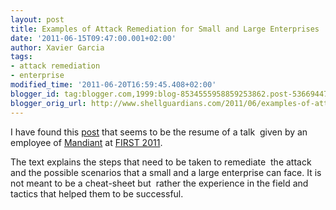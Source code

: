 ```yaml
---
layout: post
title: Examples of Attack Remediation for Small and Large Enterprises
date: '2011-06-15T09:47:00.001+02:00'
author: Xavier Garcia
tags:
- attack remediation
- enterprise
modified_time: '2011-06-20T16:59:45.408+02:00'
blogger_id: tag:blogger.com,1999:blog-8534555958859253862.post-5366944769146754222
blogger_orig_url: http://www.shellguardians.com/2011/06/examples-of-attack-remediation-for.html
---
```

I have found this [post](http://blog.c22.cc/2011/06/13/first2011-remediating-compromised-environments/) that seems to be the resume of a talk  given by an employee of [Mandiant](http://www.mandiant.com/) at [FIRST 2011](http://conference.first.org/).

The text explains the steps that need to be taken to remediate  the attack and the possible scenarios that a small and a large enterprise can face. It is not meant to be a cheat-sheet but  rather the experience in the field and tactics that helped them to be successful.
